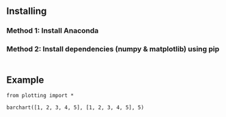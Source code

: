 
## Installing
### Method 1: Install Anaconda
### Method 2: Install dependencies (numpy & matplotlib) using pip <br> <br>


## Example
    from plotting import *

    barchart([1, 2, 3, 4, 5], [1, 2, 3, 4, 5], 5)
